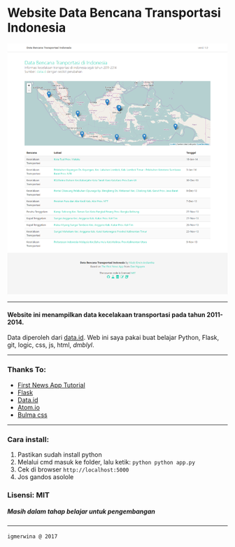 Website Data Bencana Transportasi Indonesia
===

![alt text](https://github.com/igmerwina/bencana-transport-app/blob/master/static/capture.png "Screenshot")

---

#### Website ini menampilkan data kecelakaan transportasi pada tahun 2011-2014.
Data diperoleh dari [data.id](http://data.go.id/dataset/data-kecelakaan-transportasi-2). Web ini saya pakai buat belajar Python, Flask, git, logic, css, js, html, _dmblyl_.

---
### Thanks To:
- [First News App Tutorial][5]
- [Flask][1]
- [Data.id][2]
- [Atom.io][3]
- [Bulma css][4]

[1]: http://www.pocoo.org/
[2]: http://www.data.id/
[3]: http://www.atom.io/
[4]: https://github.com/jgthms/bulma
[5]: https://first-news-app.readthedocs.io/en/latest/

---

### Cara install:
1. Pastikan sudah install python
2. Melalui cmd masuk ke folder, lalu ketik: ``` python python app.py ```
3. Cek di browser `http://localhost:5000`
4. Jos gandos asolole

### **Lisensi: MIT**

##### Masih dalam tahap belajar untuk pengembangan

---

`igmerwina @ 2017`
